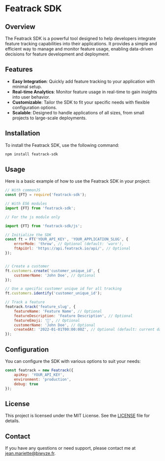 # Featrack SDK

## Overview
The Featrack SDK is a powerful tool designed to help developers integrate feature tracking capabilities into their applications. It provides a simple and efficient way to manage and monitor feature usage, enabling data-driven decisions for feature development and deployment.

## Features
- **Easy Integration**: Quickly add feature tracking to your application with minimal setup.
- **Real-time Analytics**: Monitor feature usage in real-time to gain insights into user behavior.
- **Customizable**: Tailor the SDK to fit your specific needs with flexible configuration options.
- **Scalable**: Designed to handle applications of all sizes, from small projects to large-scale deployments.

## Installation
To install the Featrack SDK, use the following command:

```bash
npm install featrack-sdk
```

## Usage
Here is a basic example of how to use the Featrack SDK in your project:

```javascript
// With commonJS
const {FT} = require('featrack-sdk');

// With ES6 modules
import {FT} from 'featrack-sdk';

// For the js module only

import {FT} from 'featrack-sdk/js';

// Initialize the SDK
const ft = FT('YOUR_API_KEY', 'YOUR_APPLICATION_SLUG', {
    errorMode: 'throw', // Optional (default: 'warn'),
    ftApiUrl: 'https://api.featrack.io/api/', // Optional
});


// Create a customer
ft.customers.create('customer_unique_id', {
    customerName: 'John Doe', // Optional
});

// Use a specific customer unique id for all tracking
ft.customers.identify('customer_unique_id');

// Track a feature
featrack.track('feature_slug', {
    featureName: 'Feature Name', // Optional
    featureDescription: 'Feature Description', // Optional
    featureEmoji: '🚀', // Optional
    customerName: 'John Doe', // Optional
    createdAt: '2022-01-01T00:00:00Z', // Optional (default: current date/time)
});

```

## Configuration
You can configure the SDK with various options to suit your needs:

```javascript
const featrack = new Featrack({
    apiKey: 'YOUR_API_KEY',
    environment: 'production',
    debug: true
});
```

<!-- ## Documentation
For detailed documentation and advanced usage, please visit our [official documentation](https://example.com/docs). -->

<!-- ## Contributing
We welcome contributions! Please see our [contributing guidelines](https://example.com/contributing) for more information. -->

## License
This project is licensed under the MIT License. See the [LICENSE](LICENSE) file for details.

## Contact
If you have any questions or need support, please contact me at jean.mariette@biwyze.fr.
